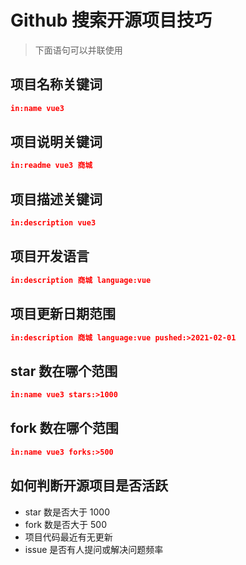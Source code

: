 # Github 搜索开源项目技巧

> 下面语句可以并联使用

## 项目名称关键词

```json
in:name vue3
```

## 项目说明关键词

```json
in:readme vue3 商城
```

## 项目描述关键词

```json
in:description vue3
```

## 项目开发语言

```json
in:description 商城 language:vue
```

## 项目更新日期范围

```json
in:description 商城 language:vue pushed:>2021-02-01
```

## star 数在哪个范围

```json
in:name vue3 stars:>1000
```

## fork 数在哪个范围

```json
in:name vue3 forks:>500
```

## 如何判断开源项目是否活跃

- star 数是否大于 1000
- fork 数是否大于 500
- 项目代码最近有无更新
- issue 是否有人提问或解决问题频率
